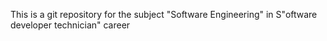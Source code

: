 This is a git repository for the subject "Software Engineering" in S"oftware developer technician" career